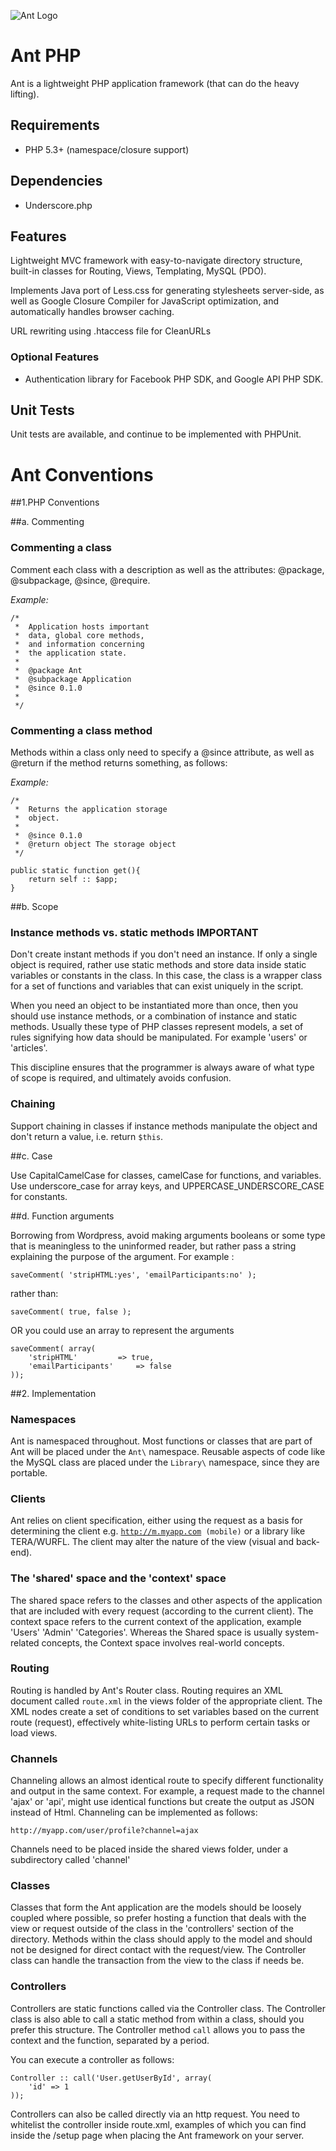 ![Ant Logo](https://raw.github.com/luke-siedle/Ant/master/Ant-Logo.png)

# Ant PHP

Ant is a lightweight PHP application framework (that can do the heavy lifting).

## Requirements

- PHP 5.3+ (namespace/closure support)

## Dependencies

- Underscore.php

## Features

Lightweight MVC framework with easy-to-navigate directory structure, built-in 
classes for Routing, Views, Templating, MySQL (PDO). 

Implements Java port of Less.css for generating stylesheets server-side, as well as Google Closure 
Compiler for JavaScript optimization, and automatically handles browser caching.

URL rewriting using .htaccess file for CleanURLs

### Optional Features

- Authentication library for Facebook PHP SDK, and Google API PHP SDK.

## Unit Tests

Unit tests are available, and continue to be implemented with PHPUnit. 

# Ant Conventions

##1.PHP Conventions

##a. Commenting

### Commenting a class

Comment each class with a description as well as the attributes:
@package, @subpackage, @since, @require. 

*Example:*

	/*
	 *	Application hosts important
	 *	data, global core methods,
	 *	and information concerning
	 *	the application state.
	 * 
	 *	@package Ant
	 *	@subpackage Application
	 *	@since 0.1.0
	 *	
	 */

### Commenting a class method

Methods within a class only need to specify a @since attribute, as well as @return
if the method returns something, as follows: 

*Example:*

	/*
	 *	Returns the application storage
	 *	object.
	 * 
	 *	@since 0.1.0
	 *	@return object The storage object
	 */

	public static function get(){
		return self :: $app;
	}

##b. Scope

### Instance methods vs. static methods IMPORTANT

Don't create instant methods if you don't need an instance. If only a single object is required, 
rather use static methods and store data inside static variables or constants in the class. In this case, 
the class is a wrapper class for a set of functions and variables that can exist uniquely in the script.

When you need an object to be instantiated more than once, then you should use instance methods, or a combination
of instance and static methods. Usually these type of PHP classes represent models, a set of rules signifying how
data should be manipulated. For example 'users' or 'articles'.

This discipline ensures that the programmer is always aware of what type of scope is required, and ultimately 
avoids confusion.

### Chaining

Support chaining in classes if instance methods manipulate the object and don't return a value, 
i.e. return <code>$this</code>.

##c. Case

Use CapitalCamelCase for classes, camelCase for functions, and variables. Use underscore_case for array keys, and UPPERCASE_UNDERSCORE_CASE
for constants.

##d. Function arguments

Borrowing from Wordpress, avoid making arguments booleans or some type that is meaningless to the uninformed reader, 
but rather pass a string explaining the purpose of the argument. For example :

	saveComment( 'stripHTML:yes', 'emailParticipants:no' );
	
rather than:

	saveComment( true, false );
	
OR you could use an array to represent the arguments

	saveComment( array(
		'stripHTML' 		=> true,
		'emailParticipants' 	=> false
	));

##2. Implementation

### Namespaces

Ant is namespaced throughout. Most functions or classes that are part of Ant 
will be placed under the <code>Ant\\</code> namespace. Reusable aspects of code 
like the MySQL class are placed under the <code>Library\\</code> namespace, 
since they are portable.

### Clients

Ant relies on client specification, either using the request as a basis for 
determining the client e.g. <code>http://m.myapp.com (mobile)</code> or a
library like TERA/WURFL. The client may alter the nature of the view (visual 
and back-end). 

### The 'shared' space and the 'context' space

The shared space refers to the classes and other aspects of the application 
that are included with every request (according to the current client). The 
context space refers to the current context of the application, example 'Users'
'Admin' 'Categories'. Whereas the Shared space is usually system-related 
concepts, the Context space involves real-world concepts.

### Routing

Routing is handled by Ant's Router class. Routing requires an XML document 
called <code>route.xml</code> in the views folder of the appropriate client. The
XML nodes create a set of conditions to set variables based on the current
route (request), effectively white-listing URLs to perform certain tasks or load
views.

### Channels

Channeling allows an almost identical route to specify different 
functionality and output in the same context. For example, a request made to
the channel 'ajax' or 'api', might use identical functions but create the 
output as JSON instead of Html. Channeling can be implemented as follows:

	http://myapp.com/user/profile?channel=ajax
	
Channels need to be placed inside the shared views folder, under a subdirectory 
called 'channel'

### Classes

Classes that form the Ant application are the models should be loosely coupled 
where possible, so prefer hosting a function that deals with the view or request 
outside of the class in the 'controllers' section of the directory. Methods within 
the class should apply to the model and should not be designed for 
direct contact with the request/view. The Controller class can handle the 
transaction from the view to the class if needs be. 

### Controllers

Controllers are static functions called via the Controller class. The Controller class 
is also able to call a static method from within a class, should you prefer this structure. 
The Controller method <code>call</code> allows you to pass the context and the function, separated
by a period.
 
You can execute a controller as follows:

	Controller :: call('User.getUserById', array(
		'id' => 1
	));
	
Controllers can also be called directly via an http request. You need to whitelist
the controller inside route.xml, examples of which you can find inside the /setup page
when placing the Ant framework on your server.